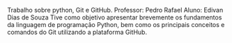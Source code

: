 Trabalho sobre python, Git e GitHub.
Professor: Pedro Rafael
Aluno: Edivan Dias de Souza
Tive como objetivo apresentar brevemente os fundamentos da linguagem de programação Python, bem como os principais conceitos e comandos do Git utilizando a plataforma GitHub.
